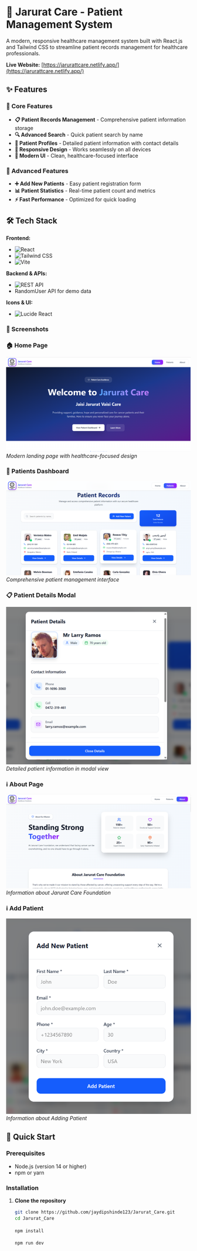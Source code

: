 # 🏥 Jarurat Care - Patient Management System
A modern, responsive healthcare management system built with React.js and Tailwind CSS to streamline patient records management for healthcare professionals.

**Live Website:** [https://jarurattcare.netlify.app/](https://jarurattcare.netlify.app/)

## ✨ Features

### 🎯 Core Features
- **📋 Patient Records Management** - Comprehensive patient information storage
- **🔍 Advanced Search** - Quick patient search by name
- **👥 Patient Profiles** - Detailed patient information with contact details
- **📱 Responsive Design** - Works seamlessly on all devices
- **🎨 Modern UI** - Clean, healthcare-focused interface

### 🚀 Advanced Features
- **➕ Add New Patients** - Easy patient registration form
- **📊 Patient Statistics** - Real-time patient count and metrics
- **⚡ Fast Performance** - Optimized for quick loading

## 🛠️ Tech Stack

**Frontend:**
- ![React](https://img.shields.io/badge/React-20232A?style=for-the-badge&logo=react&logoColor=61DAFB)
- ![Tailwind CSS](https://img.shields.io/badge/Tailwind_CSS-38B2AC?style=for-the-badge&logo=tailwind-css&logoColor=white)
- ![Vite](https://img.shields.io/badge/Vite-B73BFE?style=for-the-badge&logo=vite&logoColor=FFD62E)

**Backend & APIs:**
- ![REST API](https://img.shields.io/badge/REST_API-02569B?style=for-the-badge&logo=rest&logoColor=white)
- RandomUser API for demo data

**Icons & UI:**
- ![Lucide React](https://img.shields.io/badge/Lucide_Icons-FF6B6B?style=for-the-badge)

### 📸 Screenshots

### 🏠 Home Page
![Home Page](./src/img/home.png)
*Modern landing page with healthcare-focused design*

### 👥 Patients Dashboard
![Patients Page](./src/img/patientDashboard.png)
*Comprehensive patient management interface*

### 📋 Patient Details Modal
![Patient Modal](./src/img/patientInfo.png)
*Detailed patient information in modal view*

### ℹ️ About Page
![About Page](./src/img/about.png)
*Information about Jarurat Care Foundation*

### ℹ️ Add Patient
![About Page](./src/img/addPatient.png)
*Information about Adding Patient*

## 🚀 Quick Start

### Prerequisites
- Node.js (version 14 or higher)
- npm or yarn

### Installation

1. **Clone the repository**
   ```bash
   git clone https://github.com/jaydipshinde123/Jarurat_Care.git
   cd Jarurat_Care
   
   npm install
   
   npm run dev
